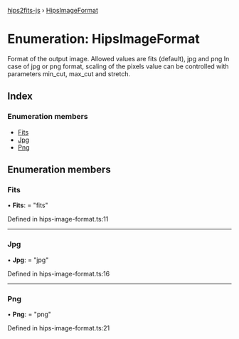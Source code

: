[hips2fits-js](https://github.com/lloydevans/hips2fits-js/tree/master/docs/api/README.md) › [HipsImageFormat](https://github.com/lloydevans/hips2fits-js/tree/master/docs/api/enums/hipsimageformat.md)

# Enumeration: HipsImageFormat

Format of the output image.
Allowed values are fits (default), jpg and png In case of jpg or png
format, scaling of the pixels value can be controlled with parameters
min_cut, max_cut and stretch.

## Index

### Enumeration members

* [Fits](https://github.com/lloydevans/hips2fits-js/tree/master/docs/api/enums/hipsimageformat.md#fits)
* [Jpg](https://github.com/lloydevans/hips2fits-js/tree/master/docs/api/enums/hipsimageformat.md#jpg)
* [Png](https://github.com/lloydevans/hips2fits-js/tree/master/docs/api/enums/hipsimageformat.md#png)

## Enumeration members

###  Fits

• **Fits**: = "fits"

Defined in hips-image-format.ts:11

___

###  Jpg

• **Jpg**: = "jpg"

Defined in hips-image-format.ts:16

___

###  Png

• **Png**: = "png"

Defined in hips-image-format.ts:21
